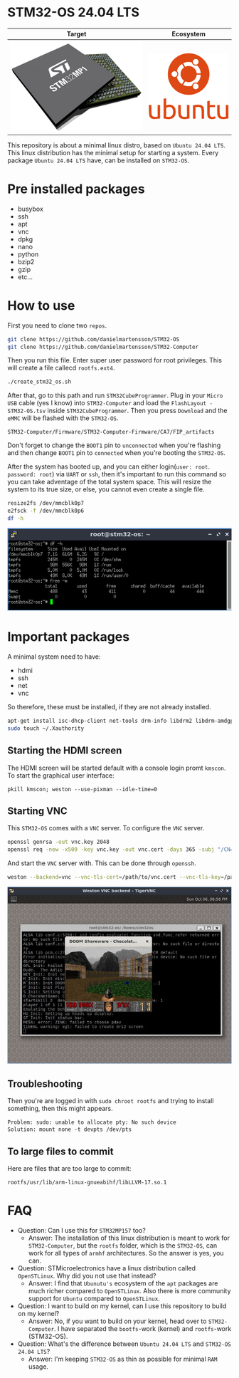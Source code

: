 # STM32-OS 24.04 LTS

Target             |   Ecosystem
:-------------------------:|:-------------------------:
![](https://raw.githubusercontent.com/DanielMartensson/STM32-OS/refs/heads/main/pictures/stm32mp1.png)  |  ![](https://raw.githubusercontent.com/DanielMartensson/STM32-OS/refs/heads/main/pictures/ubuntu.png)

This repository is about a minimal linux distro, based on `Ubuntu 24.04 LTS`. This linux distribution has the minimal setup for starting a system. Every package `Ubuntu 24.04 LTS` have, can be installed on `STM32-OS`.

# Pre installed packages

* busybox
* ssh
* apt
* vnc
* dpkg
* nano
* python
* bzip2
* gzip
* etc...

# How to use

First you need to clone two `repos`.

```sh
git clone https://github.com/danielmartensson/STM32-OS
git clone https://github.com/danielmartensson/STM32-Computer
```

Then you run this file. Enter super user password for root privileges. This will create a file callecd `rootfs.ext4`.
```sh
./create_stm32_os.sh
```

After that, go to this path and run `STM32CubeProgrammer`. Plug in your `Micro USB` cable (yes I know) into `STM32-Computer` and load the `FlashLayout - STM32-OS.tsv` inside `STM32CubeProgrammer`. Then you press `Download` and the `eMMC` will be flashed with the `STM32-OS`.
```
STM32-Computer/Firmware/STM32-Computer-Firmware/CA7/FIP_artifacts
```

Don't forget to change the `BOOT1` pin to `unconnected` when you're flashing and then change `BOOT1` pin to `connected` when you're booting the `STM32-OS`.

After the system has booted up, and you can either login(`user: root`. `password: root`) via `UART` or `ssh`, then it's important to run this command so you can take adventage of the total system space. This will resize the system to its true size, or else, you cannot even create a single file.

```sh
resize2fs /dev/mmcblk0p7
e2fsck -f /dev/mmcblk0p6
df -h
```

![](https://raw.githubusercontent.com/DanielMartensson/STM32-OS/refs/heads/main/pictures/memory.png)

# Important packages

A minimal system need to have:

* hdmi
* ssh
* net
* vnc

So therefore, these must be installed, if they are not already installed.

```sh
apt-get install isc-dhcp-client net-tools drm-info libdrm2 libdrm-amdgpu1 libdrm-common libdrm-tests xorg xterm xserver-xorg-video-armsoc x11-xserver-utils xinit xserver-xorg-input-evdev weston seatd libinput-tools xcursor-themes libgl1-mesa-dri mesa-utils wayland-utils kmscon
sudo touch ~/.Xauthority
```

## Starting the HDMI screen

The HDMI screen will be started default with a console login promt `kmscon`. To start the graphical user interface:

```
pkill kmscon; weston --use-pixman --idle-time=0
```

## Starting VNC

This `STM32-OS` comes with a `VNC` server. To configure the `VNC` server.

```sh
openssl genrsa -out vnc.key 2048
openssl req -new -x509 -key vnc.key -out vnc.cert -days 365 -subj "/CN=localhost"
```

And start the `VNC` server with. This can be done through `openssh`.
```sh
weston --backend=vnc --vnc-tls-cert=/path/to/vnc.cert --vnc-tls-key=/path/to/vnc.key
```

![a](https://github.com/DanielMartensson/STM32-OS/blob/main/pictures/vnc.jpg?raw=true)

## Troubleshooting

Then you're are logged in with `sudo chroot rootfs` and trying to install something, then this might appears.

```
Problem: sudo: unable to allocate pty: No such device
Solution: mount none -t devpts /dev/pts
```

## To large files to commit

Here are files that are too large to commit:

```
rootfs/usr/lib/arm-linux-gnueabihf/libLLVM-17.so.1
```

# FAQ

* Question: Can I use this for `STM32MP157` too?
  - Answer: The installation of this linux distribution is meant to work for `STM32-Computer`, but the `rootfs` folder, which is the `STM32-OS`, can work for all types of `armhf` architectures. So the answer is yes, you can.
* Question: STMicroelectronics have a linux distribution called `OpenSTLinux`. Why did you not use that instead?
  - Answer: I find that `Ubunutu's` ecosystem of the `apt` packages are much richer compared to `OpenSTLinux`. Also there is more community support for `Ubuntu` compared to `OpenSTLinux`.
* Question: I want to build on my kernel, can I use this repository to build on my kernel?
  - Answer: No, if you want to build on your kernel, head over to `STM32-Computer`. I have separated the `bootfs`-work (kernel) and `rootfs`-work (STM32-OS).
* Question: What's the difference between `Ubuntu 24.04 LTS` and `STM32-OS 24.04 LTS`?
  - Answer: I'm keeping `STM32-OS` as thin as possible for minimal `RAM` usage.
 
